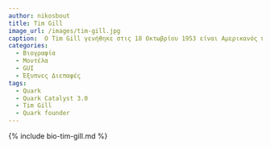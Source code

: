 ```yaml
---
author: nikosbout
title: Tim Gill
image_url: /images/tim-gill.jpg
caption:  Ο Tim Gill γενήθηκε στις 18 Οκτωβρίου 1953 είναι Αμερικανός προγραμματιστής λογισμικού υπολογιστών, επιχειρηματίας, φιλάνθρωπος και ακτιβιστής για τα δικαιώματα των LGBTQ. Είναι ο ιδρυτής της πρωτοποριακής εταιρείας λογισμικού διάταξης σελίδων Quark, Inc. Πούλησε το πενήντα τοις εκατό του μεριδίου του στην εταιρεία το 1999 για 500 εκατομμύρια δολάρια.
categories:
  - Βιογραφία
  - Μοντέλα
  - GUI
  - Έξυπνες Διεπαφές
tags:
  - Quark
  - Quark Catalyst 3.0
  - Tim Gill
  - Quark founder
---
```


{% include bio-tim-gill.md %}
